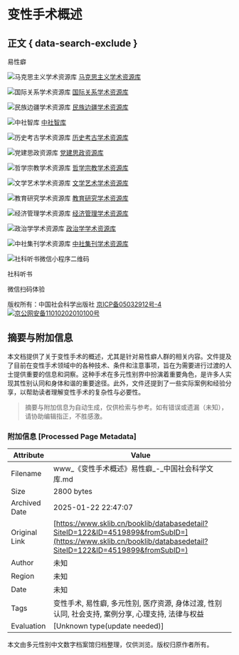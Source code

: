 # 变性手术概述

## 正文 { data-search-exclude }


易性癖

![马克思主义学术资源库](https://www.sklib.cn//upload/resources/image/2023/04/27/91218.jpg) [马克思主义学术资源库](https://www.sklib.cn/booklib/sublibrary?SiteID=122&ID=791)

![国际关系学术资源库](https://www.sklib.cn//upload/resources/image/2021/02/26/49479.jpg) [国际关系学术资源库](https://www.sklib.cn/booklib/sublibrary?SiteID=122&ID=491)

![民族边疆学术资源库](https://www.sklib.cn//upload/resources/image/2021/02/26/49478.jpg) [民族边疆学术资源库](https://www.sklib.cn/booklib/sublibrary?SiteID=122&ID=395)

![中社智库](https://www.sklib.cn//upload/resources/image/2021/02/26/49471.jpg) [中社智库](https://www.sklib.cn/booklib/sublibrary?SiteID=122&ID=240)

![历史考古学术资源库](https://www.sklib.cn//upload/resources/image/2021/02/26/49470.jpg) [历史考古学术资源库](https://www.sklib.cn/booklib/sublibrary?SiteID=122&ID=253)

![党建思政资源库](https://www.sklib.cn//upload/resources/image/2021/02/26/49472.jpg) [党建思政资源库](https://www.sklib.cn/booklib/sublibrary?SiteID=122&ID=244)

![哲学宗教学术资源库](https://www.sklib.cn//upload/resources/image/2021/02/26/49473.jpg) [哲学宗教学术资源库](https://www.sklib.cn/booklib/sublibrary?SiteID=122&ID=242)

![文学艺术学术资源库](https://www.sklib.cn//upload/resources/image/2021/02/26/49475.jpg) [文学艺术学术资源库](https://www.sklib.cn/booklib/sublibrary?SiteID=122&ID=276)

![教育研究学术资源库](https://www.sklib.cn//upload/resources/image/2021/09/27/56921.jpg) [教育研究学术资源库](https://www.sklib.cn/booklib/sublibrary?SiteID=122&ID=619)

![经济管理学术资源库](https://www.sklib.cn//upload/resources/image/2021/02/26/49476.jpg) [经济管理学术资源库](https://www.sklib.cn/booklib/sublibrary?SiteID=122&ID=303)

![政治学学术资源库](https://www.sklib.cn/upload/resources/image/2022/07/14/74430.jpg) [政治学学术资源库](https://www.sklib.cn/booklib/sublibrary?SiteID=122&ID=706)

![中社集刊学术资源库](https://www.sklib.cn/assets/images/collected-papers-square.png) [中社集刊学术资源库](https://www.sklib.cn/booklib/colPage/index?SiteID=122)

![社科听书微信小程序二维码](https://www.sklib.cn/assets/images/social-science-listening-wechat-mini-program-qr-code.png) 

社科听书

微信扫码体验

版权所有：中国社会科学出版社 [京ICP备05032912号-4](https://beian.miit.gov.cn/) [![京公网安备11010202010100号](http://www.beian.gov.cn/portal/registerSystemInfo?recordcode=11010202010100)](http://www.beian.gov.cn/portal/registerSystemInfo?recordcode=11010202010100)
<!-- tcd_original_link https://www.sklib.cn/booklib/databasedetail?SiteID=122&ID=4519899&fromSubID= -->


## 摘要与附加信息

<!-- tcd_abstract -->
本文档提供了关于变性手术的概述，尤其是针对易性癖人群的相关内容。文件提及了目前在变性手术领域中的各种技术、条件和注意事项，旨在为需要进行过渡的人士提供重要的信息和洞察。这种手术在多元性别界中扮演着重要角色，是许多人实现其性别认同和身体和谐的重要途径。此外，文件还提到了一些实际案例和经验分享，以帮助读者理解变性手术的复杂性与必要性。
<!-- tcd_abstract_end -->

> 摘要与附加信息为自动生成，仅供检索与参考。如有错误或遗漏（未知），请协助编辑指正，不胜感激。

### 附加信息 [Processed Page Metadata]

| Attribute       | Value                                  |
|-----------------|----------------------------------------|
| Filename        | www_《变性手术概述》易性癖_-_中国社会科学文库.md                             |
| Size            | 2800 bytes                           |
| Archived Date   | 2025-01-22 22:47:07                             |
| Original Link   | [https://www.sklib.cn/booklib/databasedetail?SiteID=122&ID=4519899&fromSubID=](https://www.sklib.cn/booklib/databasedetail?SiteID=122&ID=4519899&fromSubID=)                       |
| Author          | 未知                               |
| Region          | 未知                               |
| Date            | 未知                                 |
| Tags            | 变性手术, 易性癖, 多元性别, 医疗资源, 身体过渡, 性别认同, 社会支持, 案例分享, 心理支持, 法律与权益                                 |
| Evaluation            | [Unknown type(update needed)]                                 |
<!-- tcd_table_end -->

本文由多元性别中文数字档案馆归档整理，仅供浏览。版权归原作者所有。
